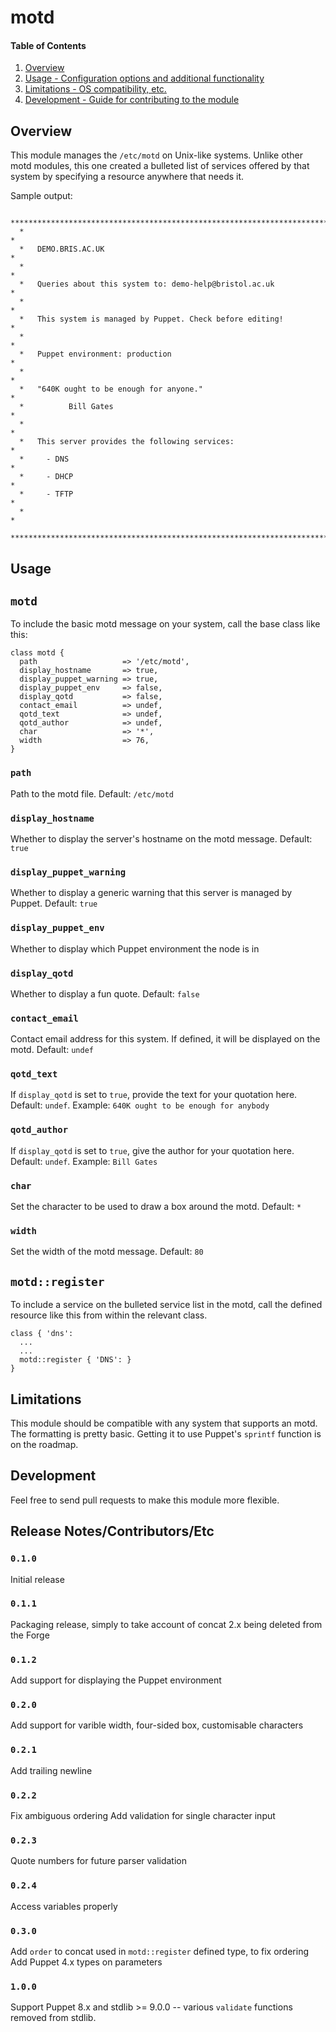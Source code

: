 # motd

#### Table of Contents

1. [Overview](#overview)
2. [Usage - Configuration options and additional functionality](#usage)
3. [Limitations - OS compatibility, etc.](#limitations)
4. [Development - Guide for contributing to the module](#development)

## Overview

This module manages the `/etc/motd` on Unix-like systems. Unlike other motd modules,
this one created a bulleted list of services offered by that system by specifying a
resource anywhere that needs it.

Sample output:

```
  ******************************************************************************
  *                                                                            *
  *   DEMO.BRIS.AC.UK                                                          *
  *                                                                            *
  *   Queries about this system to: demo-help@bristol.ac.uk                    *
  *                                                                            *
  *   This system is managed by Puppet. Check before editing!                  *
  *                                                                            *
  *   Puppet environment: production                                           *
  *                                                                            *
  *   "640K ought to be enough for anyone."                                    *
  *          Bill Gates                                                        *
  *                                                                            *
  *   This server provides the following services:                             *
  *     - DNS                                                                  *
  *     - DHCP                                                                 *
  *     - TFTP                                                                 *
  *                                                                            *
  ******************************************************************************
```

## Usage

## `motd`

To include the basic motd message on your system, call the base class like this:

```puppet
class motd {
  path                   => '/etc/motd',
  display_hostname       => true,
  display_puppet_warning => true,
  display_puppet_env     => false,
  display_qotd           => false,
  contact_email          => undef,
  qotd_text              => undef,
  qotd_author            => undef,
  char                   => '*',
  width                  => 76,
}
```

### `path`

Path to the motd file. Default: `/etc/motd`

### `display_hostname`

Whether to display the server's hostname on the motd message. Default: `true`

### `display_puppet_warning`

Whether to display a generic warning that this server is managed by Puppet. Default: `true`

### `display_puppet_env`

Whether to display which Puppet environment the node is in

### `display_qotd`

Whether to display a fun quote. Default: `false`

### `contact_email`

Contact email address for this system. If defined, it will be displayed on the motd. Default: `undef`

### `qotd_text`

If `display_qotd` is set to `true`, provide the text for your quotation here. Default: `undef`. Example: `640K ought to be enough for anybody`

### `qotd_author`

If `display_qotd` is set to `true`, give the author for your quotation here. Default: `undef`. Example: `Bill Gates`

### `char`

Set the character to be used to draw a box around the motd. Default: `*`

### `width`

Set the width of the motd message. Default: `80`


## `motd::register`

To include a service on the bulleted service list in the motd, call the defined
resource like this from within the relevant class.

```puppet
class { 'dns':
  ...
  ...
  motd::register { 'DNS': }
}

```

## Limitations

This module should be compatible with any system that supports an motd. The formatting is pretty basic.
Getting it to use Puppet's `sprintf` function is on the roadmap.

## Development

Feel free to send pull requests to make this module more flexible.

## Release Notes/Contributors/Etc

### `0.1.0`

Initial release

### `0.1.1`

Packaging release, simply to take account of concat 2.x being deleted from the Forge

### `0.1.2`

Add support for displaying the Puppet environment

### `0.2.0`

Add support for varible width, four-sided box, customisable characters

### `0.2.1`

Add trailing newline

### `0.2.2`

Fix ambiguous ordering
Add validation for single character input

### `0.2.3`

Quote numbers for future parser validation

### `0.2.4`

Access variables properly

### `0.3.0`

Add `order` to concat used in `motd::register` defined type, to fix ordering
Add Puppet 4.x types on parameters

### `1.0.0`

Support Puppet 8.x and stdlib >= 9.0.0 -- various `validate` functions removed from stdlib.

